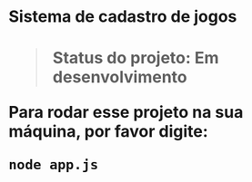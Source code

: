 <h1>Sistema de cadastro de jogos <h1> 
  
  > Status do projeto: Em desenvolvimento 
  
  Para rodar esse projeto na sua máquina, por favor digite: 
  
  ```
  node app.js
  ```
